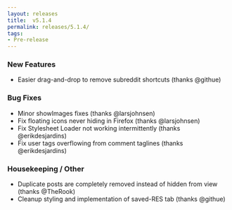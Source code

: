 ```yaml
---
layout: releases
title:  v5.1.4
permalink: releases/5.1.4/
tags:
- Pre-release
---
```


### New Features

- Easier drag-and-drop to remove subreddit shortcuts (thanks @githue)

### Bug Fixes

- Minor showImages fixes (thanks @larsjohnsen)
- Fix floating icons never hiding in Firefox (thanks @larsjohnsen)
- Fix Stylesheet Loader not working intermittently (thanks @erikdesjardins)
- Fix user tags overflowing from comment taglines (thanks @erikdesjardins)

### Housekeeping / Other

- Duplicate posts are completely removed instead of hidden from view (thanks @TheRook)
- Cleanup styling and implementation of saved-RES tab (thanks @githue)
